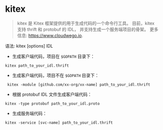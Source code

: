 # kitex

> kitex 是 Kitex 框架提供的用于生成代码的一个命令行工具。
> 目前，kitex 支持 thrift 和 protobuf 的 IDL，
> 并支持生成一个服务端项目的骨架。
> 更多信息: <https://www.cloudwego.io>.

语法: kitex [options] IDL

- 生成客户端代码，项目在 `$GOPATH` 目录下：

`kitex path_to_your_idl.thrift`

- 生成客户端代码，项目不在 `$GOPATH` 目录下：

` kitex -module [github.com/xx-org/xx-name] path_to_your_idl.thrift`

- 根据 protobuf IDL 文件生成客户端代码：

`kitex -type protobuf path_to_your_idl.proto`

- 生成服务端代码：

`kitex -service [svc-name] path_to_your_idl.thrift`
